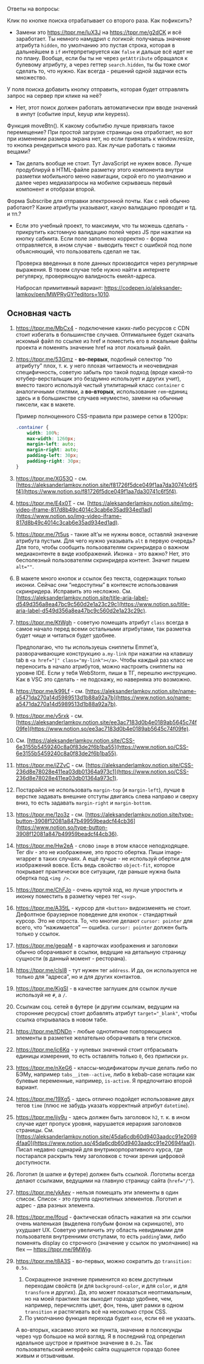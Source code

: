 Ответы на вопросы:

Клик по кнопке поиска отрабатывает со второго раза. Как пофиксить?

- Замени это https://tppr.me/luX3J на https://tppr.me/g2dCK и всё заработает. Ты немного намудрил с логикой: получаешь значение атрибута `hidden`, по умолчанию это пустая строка, которая в дальнейшем в `if` интерпретируется как `false` и дальше всё идет не по плану. Вообще, если бы ты не через `getAttribute` обращался к булевому атрибуту, а через геттер `search.hidden`, ты бы тоже смог сделать то, что нужно. Как всегда - решений одной задачки есть множество.

У поля поиска добавить кнопку отправить, которая будет отправлять запрос на сервер при клике на неё?

- Нет, этот поиск должен работать автоматически при вводе значений в инпут (событие input, keyup или keypess).

Функция moveBtn(). К какому событибю лучше привязать такое перемещение? При простой загрузке страницы она отработает, но вот при изменении размера экрана нет, но если привязать к window.resize, то кнопка рендериться много раз. Как лучше работать с такими вещами?

- Так делать вообще не стоит. Тут JavaScript не нужен вовсе. Лучше продублируй в HTML-файле разметку этого компонента внутри разметки мобильного меню навигации, скрой его по умолчанию и далее через медиазапросы на мобилке скрываешь первый компонент и отобрази второй.

Форма Subscribe для отправки электронной почты. Как с ней обычно работают? Какие атрибуты указывают, какую валидацию проводят и тд. и тп.?

- Если это учебный проект, то максимум, что ты можешь сделать - прикрутить кастомную валидацию полей через JS при нажатии на кнопку сабмита. Если поле заполнено корректно - форма отправляется, в ином случае - выводить текст с ошибкой под поле объясняющий, что пользователь сделал не так.
    
    Проверка введенных в поле данных производится через регулярные выражения. В твоем случае тебе нужно найти в интернете регулярку, проверяющую валидность емейл-адреса.
    
    Набросал примитивный вариант: https://codepen.io/aleksander-lamkov/pen/MWPRyGY?editors=1010.
    

## Основная часть

1. https://tppr.me/MbCx4 - подключение каких-либо ресурсов с CDN стоит избегать в большинстве случаев. Оптимальнее будет скачать искомый файл по ссылке из href и поместить его в локальные файлы проекта и поменять значение href на этот локальный файл.
2. https://tppr.me/53Gmz - **во-первых**, подобный селектор “по атрибуту” плох, т. к. у него плохая читаемость и неочевидная специфичность, советую забыть про такой подход (вроде какой-то ютубер-верстальщик это бездумно использует и других учит), вместо такого используй чистый утилитарный класс `container` с аналогичными стилями, а **во-вторых**, использование `rem`-единиц здесь и в большинстве случаев неуместно, замени на обычные пиксели, как в макете.
    
    Пример полноценного CSS-правила при размере сетки в 1200px:
    
    ```css
    .container {
    	width: 100%;
    	max-width: 1260px;
    	margin-left: auto;
    	margin-right: auto;
    	padding-left: 30px;
    	padding-right: 30px;
    }
    ```
    
3. https://tppr.me/XG53O - см. [https://aleksanderlamkov.notion.site/f81726f5dce049f1aa7da30741c6f5f4](https://www.notion.so/f81726f5dce049f1aa7da30741c6f5f4).
4. https://tppr.me/E4x0T - см. [https://aleksanderlamkov.notion.site/img-video-iframe-817d8b49c4014c3cab6e35ad934ed1ad](https://www.notion.so/img-video-iframe-817d8b49c4014c3cab6e35ad934ed1ad).
5. https://tppr.me/7t5us - такие alt’ы не нужны вовсе, оставляй значение атрибута пустым. Для чего нужно указывать `alt` в первую очередь? Для того, чтобы сообщить пользователям скринридера о важном медиаконтенте в виде изображений. Иконка - это важно? Нет, это бесполезный пользователям скринридера контент. Значит пишем `alt=""`.
6. В макете много кнопок и ссылок без текста, содержащих только иконки. Сейчас они “недоступны” в контексте использования скринридера. Исправить это несложно. См. [https://aleksanderlamkov.notion.site/title-aria-label-d549d356a8ea47bc9c560d2e1a23c29c](https://www.notion.so/title-aria-label-d549d356a8ea47bc9c560d2e1a23c29c). 
7. https://tppr.me/KtWgh - советую помещать атрибут `class` всегда в самое начало перед всеми остальными атрибутами, так разметка будет чище и читаться будет удобнее.
    
    Предполагаю, что ты используешь сниппеты Emmet’а, разворачивающие конструкцию `a.my-link` при нажатии на клавишу tab в `<a href="|" class="my-link"></a>`. Чтобы каждый раз класс не переносить в начало атрибутов, можно настроить сниппеты на уровне IDE. Если у тебя WebStorm, пиши в ТГ, перешлю инструкцию. Как в VSC это сделать - не подскажу, но наверняка это возможно.
    
8. https://tppr.me/k99Lf - см. [https://aleksanderlamkov.notion.site/name-a5471da270a14d5989513d1b88a92a7b](https://www.notion.so/name-a5471da270a14d5989513d1b88a92a7b).
9. https://tppr.me/v5rxk - см. [https://aleksanderlamkov.notion.site/ee3ac7183d0b4e0189ab5645c74f09fe](https://www.notion.so/ee3ac7183d0b4e0189ab5645c74f09fe).
10. См. [https://aleksanderlamkov.notion.site/CSS-6e3155b5459240c8a0f83de2f6b1ba55](https://www.notion.so/CSS-6e3155b5459240c8a0f83de2f6b1ba55).
11. https://tppr.me/iZZvC - см. [https://aleksanderlamkov.notion.site/CSS-236d8e78028e411ea03db01364a973c1](https://www.notion.so/CSS-236d8e78028e411ea03db01364a973c1).
12. Постарайся не использовать `margin-top` (и `margin-left`), лучше в верстке задавать внешние отступы двигаясь слева направо и сверху вниз, то есть задавать `margin-right` и `margin-bottom`.
13. https://tppr.me/1zo3z - см. [https://aleksanderlamkov.notion.site/type-button-3908f12081a847b49959beadcf44cb36](https://www.notion.so/type-button-3908f12081a847b49959beadcf44cb36).
14. https://tppr.me/Hw2eA - слово `image` в этом классе неподходящее. Тег div - это не изображение, это просто обертка. Пиши image-wrapper в таких случаях. А ещё лучше - не используй обертки для изображений вовсе. Есть ведь свойство `object-fit`, которое покрывает практически все ситуации, где раньше нужна была обертка под `<img />`.
15. https://tppr.me/ChFJo - очень крутой ход, но лучше упростить и иконку поместить в разметку через тег `<svg>`.
16. https://tppr.me/A35tL - курсор для `<button>` видоизменять не стоит. Дефолтное браузерное поведение для кнопок - стандартный курсор. Это не спроста. То, что многие делают `cursor: pointer` для всего, что “нажимается” — ошибка. `cursor: pointer` должен быть только у ссылок.
17. https://tppr.me/geqaM - в карточках изображения и заголовки обычно оборачивают в ссылки, ведущие на детальную страницу сущности (в данный момент - ресторана).
18. https://tppr.me/clsI8 - тут нужен тег `address`. И да, он используется не только для “адреса”, но и для других контактов.
19. https://tppr.me/KjgSI - в качестве заглушек для ссылок лучше используй не `#`, а `/`.
20. Ссылкам соц. сетей в футере (и другим ссылкам, ведущим на сторонние ресурсы) стоит добавлять атрибут `target="_blank"`, чтобы ссылка открывалась в новом табе.
21. https://tppr.me/tDNDn - любые однотипные повторяющиеся элементы в разметке желательно оборачивать в теги списков.
22. https://tppr.me/ic6Kq - у нулевых значений стоит отбрасывать единицы измерения, то есть оставлять только `0`, без приписки `px`.
23. https://tppr.me/nXeG6 - классы-модификаторы лучше делать либо по БЭМу, например `tabs__item--active`, либо в kebab-case нотации как булевые переменные, например, `is-active`. Я предпочитаю второй вариант.
24. https://tppr.me/19Xg5 - здесь отлично подойдет использование двух тегов `time` (плюс не забудь указать корректный атрибут `datetime`).
25. https://tppr.me/ijv9u - здесь должен быть заголовок `h2`, т. к. в ином случае идет пропуск уровня, нарушается иерархия заголовков страницы. См. [https://aleksanderlamkov.notion.site/45da6cdb60d9403aadcc91e20694faa0](https://www.notion.so/45da6cdb60d9403aadcc91e20694faa0). Писал недавно сценарий для внутрикорпоративного курса, где постарался раскрыть тему заголовков с точки зрения цифровой доступности.
26. Логотип (в шапке и футере) должен быть ссылкой. Логотипы всегда делают ссылками, ведущими на главную страницу сайта (`href="/"`).
27. https://tppr.me/ykAev - нельзя помещать эти элементы в один список. Список - это группа однотипных элементов. Логотип и адрес - два разных элемента.
28. https://tppr.me/lfoud - фактическая область нажатия на эти ссылки очень маленькая (выделена голубым фоном на скриншоте), это ухудшает UX. Советую увеличить эту область невидимыми для пользователя внутренними отступами, то есть `padding`’ами, либо поменять display со строчного (значение у ссылок по умолчанию) на flex — https://tppr.me/9MWjg.
29. https://tppr.me/t8A3S - во-первых, можно сократить до `transition: 0.5s`. 
    1. Сокращенное значение применится ко всем доступным переходам свойств (и для `background-color`, и для `color`, и для `transform` и других). Да, это может показаться неоптимальным, но на моей практике так выходит гораздо удобнее, чем, например, перечислять цвет, фон, тень, цвет рамки в одном `transition` и растягивать всё на несколько строк CSS.
    2. По умолчанию функция перехода будет `ease`, если её не указать.
    
    А во-вторых, касаемо этого же пункта, значение в полсекунды через чур большое на мой взгляд. Я в последний год определил идеальное шустрое и приятное значение в `0.2s`. Так пользовательский интерфейс сайта ощущается гораздо более живым и отзывчивым.